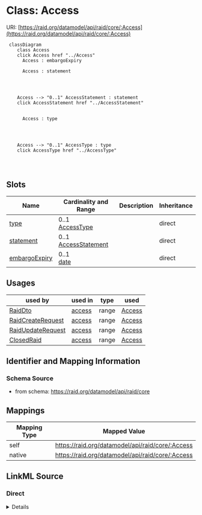 

# Class: Access



URI: [https://raid.org/datamodel/api/raid/core/:Access](https://raid.org/datamodel/api/raid/core/:Access)






```mermaid
 classDiagram
    class Access
    click Access href "../Access"
      Access : embargoExpiry
        
      Access : statement
        
          
    
    
    Access --> "0..1" AccessStatement : statement
    click AccessStatement href "../AccessStatement"

        
      Access : type
        
          
    
    
    Access --> "0..1" AccessType : type
    click AccessType href "../AccessType"

        
      
```




<!-- no inheritance hierarchy -->


## Slots

| Name | Cardinality and Range | Description | Inheritance |
| ---  | --- | --- | --- |
| [type](../slots/type.md) | 0..1 <br/> [AccessType](../classes/AccessType.md) |  | direct |
| [statement](../slots/statement.md) | 0..1 <br/> [AccessStatement](../classes/AccessStatement.md) |  | direct |
| [embargoExpiry](../slots/embargoExpiry.md) | 0..1 <br/> [date](../slots/date.md) |  | direct |





## Usages

| used by | used in | type | used |
| ---  | --- | --- | --- |
| [RaidDto](../classes/RaidDto.md) | [access](../slots/access.md) | range | [Access](../classes/Access.md) |
| [RaidCreateRequest](../classes/RaidCreateRequest.md) | [access](../slots/access.md) | range | [Access](../classes/Access.md) |
| [RaidUpdateRequest](../classes/RaidUpdateRequest.md) | [access](../slots/access.md) | range | [Access](../classes/Access.md) |
| [ClosedRaid](../classes/ClosedRaid.md) | [access](../slots/access.md) | range | [Access](../classes/Access.md) |






## Identifier and Mapping Information







### Schema Source


* from schema: https://raid.org/datamodel/api/raid/core




## Mappings

| Mapping Type | Mapped Value |
| ---  | ---  |
| self | https://raid.org/datamodel/api/raid/core/:Access |
| native | https://raid.org/datamodel/api/raid/core/:Access |







## LinkML Source

<!-- TODO: investigate https://stackoverflow.com/questions/37606292/how-to-create-tabbed-code-blocks-in-mkdocs-or-sphinx -->

### Direct

<details>
```yaml
name: Access
from_schema: https://raid.org/datamodel/api/raid/core
attributes:
  type:
    name: type
    from_schema: https://raid.org/datamodel/api/raid/core
    domain_of:
    - Title
    - Description
    - Access
    - RelatedRaid
    - RelatedObject
    - AlternateIdentifier
    range: AccessType
  statement:
    name: statement
    from_schema: https://raid.org/datamodel/api/raid/core
    rank: 1000
    domain_of:
    - Access
    range: AccessStatement
  embargoExpiry:
    name: embargoExpiry
    from_schema: https://raid.org/datamodel/api/raid/core
    rank: 1000
    domain_of:
    - Access
    range: date

```
</details>

### Induced

<details>
```yaml
name: Access
from_schema: https://raid.org/datamodel/api/raid/core
attributes:
  type:
    name: type
    from_schema: https://raid.org/datamodel/api/raid/core
    alias: type
    owner: Access
    domain_of:
    - Title
    - Description
    - Access
    - RelatedRaid
    - RelatedObject
    - AlternateIdentifier
    range: AccessType
  statement:
    name: statement
    from_schema: https://raid.org/datamodel/api/raid/core
    rank: 1000
    alias: statement
    owner: Access
    domain_of:
    - Access
    range: AccessStatement
  embargoExpiry:
    name: embargoExpiry
    from_schema: https://raid.org/datamodel/api/raid/core
    rank: 1000
    alias: embargoExpiry
    owner: Access
    domain_of:
    - Access
    range: date

```
</details>